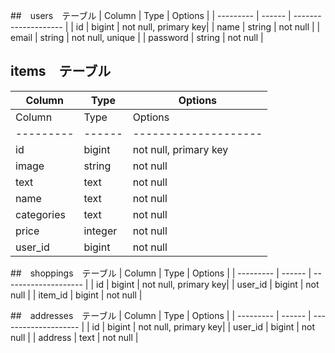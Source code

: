 ##　users　テーブル
| Column    | Type   | Options              |
| --------- | ------ | -------------------- |
| id        | bigint | not null, primary key|
| name      | string | not null             |
| email     | string | not null, unique     |
| password  | string | not null             |


## items　テーブル
| Column             | Type   | Options     |
| ------------------ | ------ | ----------- |
| Column    | Type   | Options              |
| --------- | ------ | -------------------- |
| id        | bigint | not null, primary key|
| image     | string | not null             |
| text      | text   | not null             |
| name      | text   | not null             |
| categories| text   | not null             |
| price     | integer| not null             |
| user_id   | bigint | not null             |

##　shoppings　テーブル
| Column    | Type   | Options              |
| --------- | ------ | -------------------- |
| id        | bigint | not null, primary key|
| user_id   | bigint | not null             |
| item_id   | bigint | not null             |

##　addresses　テーブル
| Column    | Type   | Options              |
| --------- | ------ | -------------------- |
| id        | bigint | not null, primary key|
| user_id   | bigint | not null             |
| address   | text   | not null             |